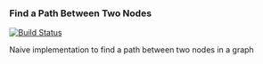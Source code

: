 ### Find a Path Between Two Nodes

[![Build Status](https://travis-ci.org/notvitor/FindPathBetweenTwoNodes.svg?branch=master)](https://travis-ci.org/notvitor/FindPathBetweenTwoNodes)

Naive implementation to find a path between two nodes in a graph



